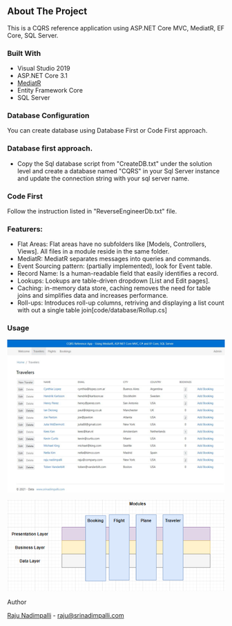 

<!-- ABOUT THE PROJECT -->
## About The Project
This is a CQRS reference application using ASP.NET Core MVC, MediatR, EF Core, SQL Server.
  <!--
  <br />
    <a target="_blank" href="https://www.srinadimpalli.com/2021/05/vertical-slice-architecture-using-net5-cqrs-mediatr-ef-core-c/"><strong>Explore the docs »</strong></a>
    -->
    
### Built With
* Visual Studio 2019
* ASP.NET Core 3.1
* [MediatR](https://www.nuget.org/packages/MediatR/)
* Entity Framework Core
* SQL Server

### Database Configuration 
You can create database using Database First or Code First approach.
### Database first approach.
* Copy the Sql database script from "CreateDB.txt" under the solution level and create a database named "CQRS" in your Sql Server instance and update the connection string with your sql server name.
### Code First
Follow the instruction listed in "ReverseEngineerDb.txt" file.

### Featurers:
* Flat Areas: Flat areas have no subfolders like [Models, Controllers, Views]. All files in a module reside in the same folder.
* MediatR: MediatR separates messages into queries and commands.
* Event Sourcing pattern: (partially implemented), look for Event table.
* Record Name: Is a human-readable field that easily identifies a record.
* Lookups: Lookups are table-driven dropdown [List and Edit pages].
* Caching: in-memory data store, caching removes the need for table joins and simplifies data and increases performance.
* Roll-ups: Introduces roll-up columns, retriving and displaying a list count with out a single table join[code/database/Rollup.cs]

### Usage
<p align="left">
      <img src="https://github.com/srinadimpalli/CQRS-using-ASP.NET-Core-MVC/blob/master/AspNetCoreFactory.CQRS.Core/wwwroot/images/cqrs.jpg" alt="usage">
</P
</br>
<p align="left">
      <img src="https://github.com/srinadimpalli/CQRS-using-ASP.NET-Core-MVC/blob/master/AspNetCoreFactory.CQRS.Core/wwwroot/images/Modules_VSlice.PNG" alt="modules">
</P

## Author

[Raju Nadimpalli](https://srinadimpalli.com) - raju@srinadimpalli.com


